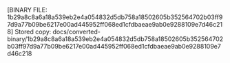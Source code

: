 [BINARY FILE: 1b29a8c8a6a18a539eb2e4a054832d5db758a18502605b352564702b03ff97d9a77b09be6217e00ad445952ff068ed1cfdbaeae9ab0e9288109e7d46c218]
Stored copy: docs/converted-binary/1b29a8c8a6a18a539eb2e4a054832d5db758a18502605b352564702b03ff97d9a77b09be6217e00ad445952ff068ed1cfdbaeae9ab0e9288109e7d46c218
